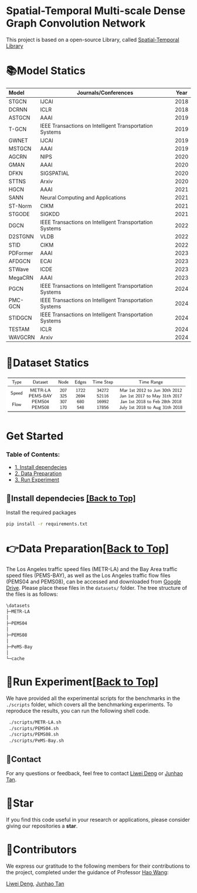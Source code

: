 # Spatial-Temporal Multi-scale Dense Graph Convolution Network

This project is based on a open-source Library, called [Spatial-Temporal Library](https://github.com/TCCofWANG/Spatial-Temporal-Forecasting-Library)

# 📚Model Statics 

| Model    | Journals/Conferences                                    | Year |
| :------- | ------------------------------------------------------- | ---- |
| STGCN    | IJCAI                                                   | 2018 |
| DCRNN    | ICLR                                                    | 2018 |
| ASTGCN   | AAAI                                                    | 2019 |
| T-GCN    | IEEE Transactions on Intelligent Transportation Systems | 2019 |
| GWNET    | IJCAI                                                   | 2019 |
| MSTGCN   | AAAI                                                    | 2019 |
| AGCRN    | NIPS                                                    | 2020 |
| GMAN     | AAAI                                                    | 2020 |
| DFKN     | SIGSPATIAL                                              | 2020 |
| STTNS    | Arxiv                                                   | 2020 |
| HGCN     | AAAI                                                    | 2021 |
| SANN     | Neural Computing and Applications                       | 2021 |
| ST-Norm  | CIKM                                                    | 2021 |
| STGODE   | SIGKDD                                                  | 2021 |
| DGCN     | IEEE Transactions on Intelligent Transportation Systems | 2022 |
| D2STGNN  | VLDB                                                    | 2022 |
| STID     | CIKM                                                    | 2022 |
| PDFormer | AAAI                                                    | 2023 |
| AFDGCN   | ECAI                                                    | 2023 |
| STWave   | ICDE                                                    | 2023 |
| MegaCRN  | AAAI                                                    | 2023 |
| PGCN     | IEEE Transactions on Intelligent Transportation Systems | 2024 |
| PMC-GCN  | IEEE Transactions on Intelligent Transportation Systems | 2024 |
| STIDGCN  | IEEE Transactions on Intelligent Transportation Systems | 2024 |
| TESTAM   | ICLR                                                    | 2024 |
| WAVGCRN  | Arxiv                                                   | 2024 |

# 🧾Dataset Statics

![Dataset](./image/Dataset.png)



# Get Started

<span id='all_catelogue'/>

### Table of Contents:

- <a href='#Install dependecies'>1. Install dependecies</a>
- <a href='#Data Preparation'>2. Data Preparation </a>
- <a href='#Run Experiment'>3. Run Experiment</a>

<span id='Install dependecies'/>

## 📝Install dependecies  <a href='#all_catelogue'>[Back to Top]</a>

Install the required packages

```bash
pip install -r requirements.txt
```

<span id='Data Preparation'/>

# 👉Data Preparation<a href='#all_catelogue'>[Back to Top]</a>

The Los Angeles traffic speed files (METR-LA) and the Bay Area traffic speed files (PEMS-BAY), as well as the Los Angeles traffic flow files (PEMS04 and PEMS08), can be accessed and downloaded from [Google Drive](https://drive.google.com/drive/folders/1lcv-QYH7nAk9ciGFOurSam6SJVWaW-lg?usp=sharing). Please place these files in the `datasets/` folder. The tree structure of the files is as follows:

```
\datasets
├─METR-LA
│
├─PEMS04
│
├─PEMS08
│
├─PeMS-Bay
│
└─cache
```

<span id='Run Experiment'/>

# 🚀Run Experiment<a href='#all_catelogue'>[Back to Top]</a>

We have provided all the experimental scripts for the benchmarks in the `./scripts` folder, which covers all the benchmarking experiments. To reproduce the results, you can run the following shell code.

```bash
 ./scripts/METR-LA.sh
 ./scripts/PEMS04.sh
 ./scripts/PEMS08.sh
 ./scripts/PeMS-Bay.sh
```



## 📧Contact

For any questions or feedback, feel free to contact [Liwei Deng](mailto:liweidengdavid@gmail.com) or [Junhao Tan](mailto:827092078@qq.com).



# 🌟Star

If you find this code useful in your research or applications, please consider giving our repositories a **star**.



# 🤝Contributors

We express our gratitude to the following members for their contributions to the project, completed under the guidance of Professor [Hao Wang](https://tccofwang.github.io/index.html):

 [Liwei Deng](https://liweidengdavid.github.io/), [Junhao Tan](http://paradise2200.github.io)


